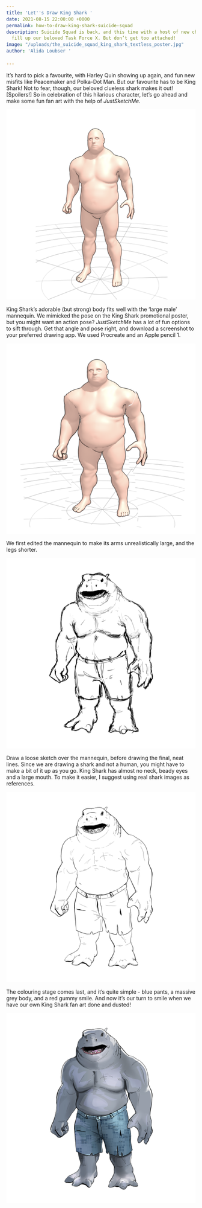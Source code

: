 ```yaml
---
title: 'Let''s Draw King Shark '
date: 2021-08-15 22:00:00 +0000
permalink: how-to-draw-king-shark-suicide-squad
description: Suicide Squad is back, and this time with a host of new characters to
  fill up our beloved Task Force X. But don’t get too attached!
image: "/uploads/the_suicide_squad_king_shark_textless_poster.jpg"
author: 'Alida Loubser '

---
```


It’s hard to pick a favourite, with Harley Quin showing up again, and fun new misfits like Peacemaker and Polka-Dot Man. But our favourite has to be King Shark! Not to fear, though, our beloved clueless shark makes it out! \[Spoilers!\] So in celebration of this hilarious character, let’s go ahead and make some fun fan art with the help of _JustSketchMe._

![](/uploads/king-shark-1.png)

King Shark’s adorable (but strong) body fits well with the ‘large male’ mannequin. We mimicked the pose on the King Shark promotional poster, but you might want an action pose? _JustSketchMe_ has a lot of fun options to sift through. Get that angle and pose right, and download a screenshot to your preferred drawing app. We used Procreate and an Apple pencil 1.

![](/uploads/king-shark-2.png)

  
We first edited the mannequin to make its arms unrealistically large, and the legs shorter. 

![](/uploads/king-shark-3.png)

Draw a loose sketch over the mannequin, before drawing the final, neat lines. Since we are drawing a shark and not a human, you might have to make a bit of it up as you go. King Shark has almost no neck, beady eyes and a large mouth. To make it easier, I suggest using real shark images as references.

![](/uploads/king-shark-4.png)

  
The colouring stage comes last, and it’s quite simple - blue pants, a massive grey body, and a red gummy smile. And now it’s our turn to smile when we have our own King Shark fan art done and dusted!

![](/uploads/king-shark-5.png)